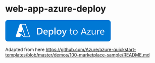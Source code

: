 # web-app-azure-deploy

[![Deploy To Azure](https://raw.githubusercontent.com/Azure/azure-quickstart-templates/master/1-CONTRIBUTION-GUIDE/images/deploytoazure.svg?sanitize=true)](https://portal.azure.com/#create/Microsoft.Template/uri/https%3A%2F%2Fraw.githubusercontent.com%2Fjamienicholls%2Fweb-app-azure-deploy%2Fwebapp-managed-mysq%2Fazuredeploy.json)

Adapted from here https://github.com/Azure/azure-quickstart-templates/blob/master/demos/100-marketplace-sample/README.md

